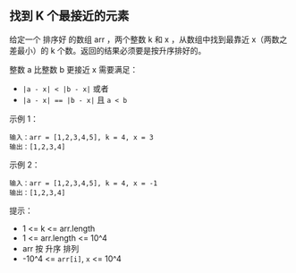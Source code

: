 ## 找到 K 个最接近的元素

给定一个 排序好 的数组 arr ，两个整数 k 和 x ，从数组中找到最靠近 x（两数之差最小）的 k 个数。返回的结果必须要是按升序排好的。

整数 a 比整数 b 更接近 x 需要满足：

* `|a - x| < |b - x|` 或者
* `|a - x| == |b - x|` 且 `a < b`


示例 1：

```
输入：arr = [1,2,3,4,5], k = 4, x = 3
输出：[1,2,3,4]
```
示例 2：

```
输入：arr = [1,2,3,4,5], k = 4, x = -1
输出：[1,2,3,4]
```

提示：

* 1 <= k <= arr.length
* 1 <= arr.length <= 10^4
* arr 按 升序 排列
* -10^4 <= `arr[i]`, `x` <= 10^4